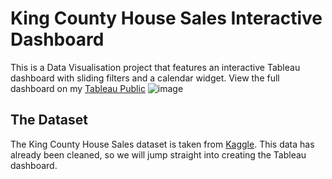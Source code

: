 # King County House Sales Interactive Dashboard

This is a Data Visualisation project that features an interactive Tableau dashboard with sliding filters and a calendar widget.
View the full dashboard on my [Tableau Public](https://public.tableau.com/app/profile/kuebiko/viz/KingCountyHouseSales_16911213453610/KingCountyHouseSales)
![image](https://github.com/kuehbiko/Data-Visualisation-House-Sales/assets/88494428/137f281b-140a-406f-9096-ac8de05c54e1)


## The Dataset
The King County House Sales dataset is taken from [Kaggle](https://www.kaggle.com/datasets/harlfoxem/housesalesprediction).
This data has already been cleaned, so we will jump straight into creating the Tableau dashboard.


